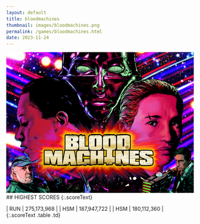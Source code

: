 ```yaml
---
layout: default
title: bloodmachines
thumbnail: images/bloodmachines.png
permalink: /games/bloodmachines.html
date: 2023-11-24
---
```


<img src="../images/bloodmachines.png" class="gameThumbnail img-fluid mx-auto align-middle">
## HIGHEST SCORES
{:.scoreText}

| RUN | 275,173,968 | 
| HSM | 187,947,722 | 
| HSM | 180,112,360 | 
{:.scoreText .table .td}
